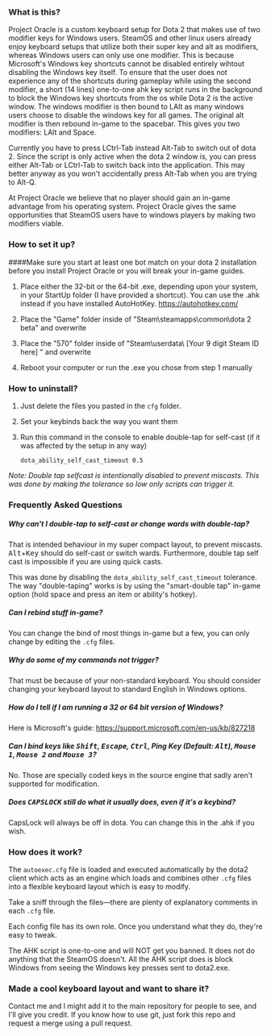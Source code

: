 ### What is this?

Project Oracle is a custom keyboard setup for Dota 2 that makes use of two modifier keys for Windows users. SteamOS and other linux users already enjoy keyboard setups that utilize both their super key and alt as modifiers, whereas Windows users can only use one modifier. This is because Microsoft's Windows key shortcuts cannot be disabled entirely wihtout disabling the Windows key itself. To ensure that the user does not experience any of the shortcuts during gameplay while using the second modifier, a short (14 lines) one-to-one ahk key script runs in the background to block the Windows key shortcuts from the os while Dota 2 is the active window. The windows modifier is then bound to LAlt as many windows users choose to disable the windows key for all games. The original alt modifier is then rebound in-game to the spacebar. This gives you two modifiers: LAlt and Space.

Currently you have to press LCtrl-Tab instead Alt-Tab to switch out of dota 2. Since the script is only active when the dota 2 window is, you can press either Alt-Tab or LCtrl-Tab to switch back into the application. This may better anyway as you won't accidentally press Alt-Tab when you are trying to Alt-Q.

At Project Oracle we believe that no player should gain an in-game advantage from his operating system. Project Oracle gives the same opportunities that SteamOS users have to windows players by making two modifiers viable.

### How to set it up?
####Make sure you start at least one bot match on your dota 2 installation before you install Project Oracle or you will break your in-game guides.

1. Place either the 32-bit or the 64-bit .exe, depending upon your system, in your StartUp folder (I have provided a shortcut).
   You can use the .ahk instead if you have installed AutoHotKey. https://autohotkey.com/

2. Place the "Game" folder inside of "Steam\steamapps\common\dota 2 beta" and overwrite

3. Place the "570" folder inside of "Steam\userdata\ [Your 9 digit Steam ID here] " and overwrite

4. Reboot your computer or run the .exe you chose from step 1 manually


### How to uninstall?

1. Just delete the files you pasted in the `cfg` folder.

2. Set your keybinds back the way you want them

3. Run this command in the console to enable double-tap for self-cast (if it was affected by the setup in any way)

    `dota_ability_self_cast_timeout 0.5`

*Note: Double tap selfcast is intentionally disabled to prevent miscasts. This was done by making the tolerance so low only scripts can trigger it.*


### Frequently Asked Questions

##### Why can't I double-tap to self-cast or change wards with double-tap?

That is intended behaviour in my super compact layout, to prevent miscasts. <kbd>Alt</kbd>+<kbd>Key</kbd> should do self-cast or switch wards. Furthermore, double tap self cast is impossible if you are using quick casts.

This was done by disabling the `dota_ability_self_cast_timeout` tolerance. The way "double-taping" works is by using the "smart-double tap" in-game option (hold space and press an item or ability's hotkey).

##### Can I rebind stuff in-game?

You can change the bind of most things in-game but a few, you can only change by editing the `.cfg` files.

##### Why do some of my commands not trigger?

That must be because of your non-standard keyboard. You should consider changing your keyboard layout to standard English in Windows options.

##### How do I tell if I am running a 32 or 64 bit version of Windows?

Here is Microsoft's guide: https://support.microsoft.com/en-us/kb/827218

##### Can I bind keys like <kbd>Shift</kbd>, <kbd>Escape</kbd>, <kbd>Ctrl</kbd>, Ping Key (Default: <kbd>Alt</kbd>), <kbd>Mouse 1</kbd>, <kbd>Mouse 2</kbd> and <kbd>Mouse 3</kbd>?

No. Those are specially coded keys in the source engine that sadly aren't supported for modification.


##### Does <kbd>CAPSLOCK</kbd> still do what it usually does, even if it's a keybind?

CapsLock will always be off in dota. You can change this in the .ahk if you wish.

### How does it work?

The `autoexec.cfg` file is loaded and executed automatically by the dota2 client which acts as an engine which loads and combines other `.cfg` files into a flexible keyboard layout which is easy to modify.

Take a sniff through the files—there are plenty of explanatory comments in each `.cfg` file.

Each config file has its own role. Once you understand what they do, they're easy to tweak.

The AHK script is one-to-one and will NOT get you banned. It does not do anything that the SteamOS doesn't. All the AHK script does is block Windows from seeing the Windows key presses sent to dota2.exe.


### Made a cool keyboard layout and want to share it?

Contact me and I might add it to the main repository for people to see, and I'll give you credit.
If you know how to use git, just fork this repo and request a merge using a pull request.
